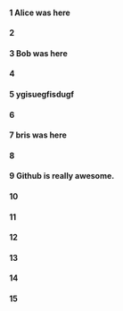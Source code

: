 #### 1 Alice was here
#### 2
#### 3 Bob was here
#### 4
#### 5 ygisuegfisdugf
#### 6
#### 7 bris was here
#### 8
#### 9 Github is really awesome.
#### 10
#### 11
#### 12
#### 13
#### 14
#### 15